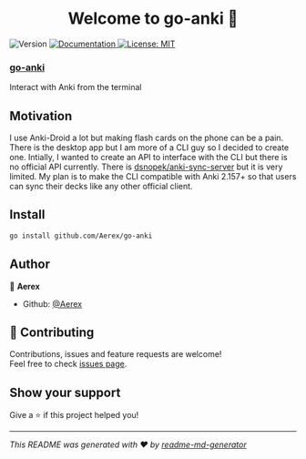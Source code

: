 <h1 align="center">Welcome to go-anki 👋</h1>
<p>
  <img alt="Version" src="https://img.shields.io/badge/version-0.0.1-blue.svg?cacheSeconds=2592000" />
  <a href="https://github.com/Aerex/go-anki" target="_blank">
    <img alt="Documentation" src="https://img.shields.io/badge/documentation-yes-brightgreen.svg" />
  </a>
  <a href="#" target="_blank">
    <img alt="License: MIT" src="https://img.shields.io/badge/License-MIT-yellow.svg" />
  </a>
</p>


### [go-anki](https://github.com/Aerex/go-anki)

Interact with Anki from the terminal


## Motivation
I use Anki-Droid a lot but making flash cards on the phone can be a pain. There is the desktop app but I am more of a CLI guy so I decided to create one. Intially, I wanted to create an API to interface with the CLI but there is no official API currently. There is [dsnopek/anki-sync-server](https://github.com/dsnopek/anki-sync-server) but it is very limited. My plan is to make the CLI compatible with Anki 2.157+ so that users can sync their decks like any other official client.

## Install

```sh
go install github.com/Aerex/go-anki
```

## Author

👤 **Aerex**

* Github: [@Aerex](https://github.com/Aerex)

## 🤝 Contributing

Contributions, issues and feature requests are welcome!<br />Feel free to check [issues page](https://github.com/Aerex/go-anki/issues).

## Show your support

Give a ⭐️ if this project helped you!

***
_This README was generated with ❤️ by [readme-md-generator](https://github.com/kefranabg/readme-md-generator)_
